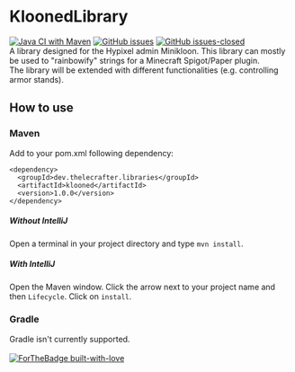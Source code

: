 # KloonedLibrary <br>
[![Java CI with Maven](https://github.com/TheLeCrafter/KloonedLibrary/actions/workflows/maven.yml/badge.svg)](https://github.com/TheLeCrafter/KloonedLibrary/actions/workflows/maven.yml) 
[![GitHub issues](https://img.shields.io/github/issues/Naereen/StrapDown.js.svg)](https://GitHub.com/TheLeCrafter/KloonedLibrary/issues/) 
[![GitHub issues-closed](https://img.shields.io/github/issues-closed/Naereen/StrapDown.js.svg)](https://GitHub.com/TheLeCrafter/KloonedLibrary/issues?q=is%3Aissue+is%3Aclosed) <br>
A library designed for the Hypixel admin Minikloon. This library can mostly be used to "rainbowify" strings for a Minecraft Spigot/Paper plugin. <br>
The library will be extended with different functionalities (e.g. controlling armor stands).

## How to use
### Maven
Add to your pom.xml following dependency:
```
<dependency>
  <groupId>dev.thelecrafter.libraries</groupId>
  <artifactId>klooned</artifactId>
  <version>1.0.0</version>
</dependency> 
```
##### Without IntelliJ
Open a terminal in your project directory and type `mvn install`.
##### With IntelliJ
Open the Maven window. Click the arrow next to your project name and then `Lifecycle`. Click on `install`.
### Gradle
Gradle isn't currently supported. <br> <br>
[![ForTheBadge built-with-love](http://ForTheBadge.com/images/badges/built-with-love.svg)](https://GitHub.com/Naereen/)
